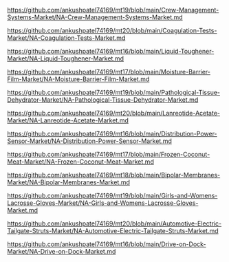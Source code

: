 <p><a href="https://github.com/ankushpatel74169/mt19/blob/main/Crew-Management-Systems-Market/NA-Crew-Management-Systems-Market.md">https://github.com/ankushpatel74169/mt19/blob/main/Crew-Management-Systems-Market/NA-Crew-Management-Systems-Market.md</a></p><p><a href="https://github.com/ankushpatel74169/mt20/blob/main/Coagulation-Tests-Market/NA-Coagulation-Tests-Market.md">https://github.com/ankushpatel74169/mt20/blob/main/Coagulation-Tests-Market/NA-Coagulation-Tests-Market.md</a></p><p><a href="https://github.com/ankushpatel74169/mt16/blob/main/Liquid-Toughener-Market/NA-Liquid-Toughener-Market.md">https://github.com/ankushpatel74169/mt16/blob/main/Liquid-Toughener-Market/NA-Liquid-Toughener-Market.md</a></p><p><a href="https://github.com/ankushpatel74169/mt17/blob/main/Moisture-Barrier-Film-Market/NA-Moisture-Barrier-Film-Market.md">https://github.com/ankushpatel74169/mt17/blob/main/Moisture-Barrier-Film-Market/NA-Moisture-Barrier-Film-Market.md</a></p><p><a href="https://github.com/ankushpatel74169/mt19/blob/main/Pathological-Tissue-Dehydrator-Market/NA-Pathological-Tissue-Dehydrator-Market.md">https://github.com/ankushpatel74169/mt19/blob/main/Pathological-Tissue-Dehydrator-Market/NA-Pathological-Tissue-Dehydrator-Market.md</a></p><p><a href="https://github.com/ankushpatel74169/mt20/blob/main/Lanreotide-Acetate-Market/NA-Lanreotide-Acetate-Market.md">https://github.com/ankushpatel74169/mt20/blob/main/Lanreotide-Acetate-Market/NA-Lanreotide-Acetate-Market.md</a></p><p><a href="https://github.com/ankushpatel74169/mt16/blob/main/Distribution-Power-Sensor-Market/NA-Distribution-Power-Sensor-Market.md">https://github.com/ankushpatel74169/mt16/blob/main/Distribution-Power-Sensor-Market/NA-Distribution-Power-Sensor-Market.md</a></p><p><a href="https://github.com/ankushpatel74169/mt17/blob/main/Frozen-Coconut-Meat-Market/NA-Frozen-Coconut-Meat-Market.md">https://github.com/ankushpatel74169/mt17/blob/main/Frozen-Coconut-Meat-Market/NA-Frozen-Coconut-Meat-Market.md</a></p><p><a href="https://github.com/ankushpatel74169/mt18/blob/main/Bipolar-Membranes-Market/NA-Bipolar-Membranes-Market.md">https://github.com/ankushpatel74169/mt18/blob/main/Bipolar-Membranes-Market/NA-Bipolar-Membranes-Market.md</a></p><p><a href="https://github.com/ankushpatel74169/mt19/blob/main/Girls-and-Womens-Lacrosse-Gloves-Market/NA-Girls-and-Womens-Lacrosse-Gloves-Market.md">https://github.com/ankushpatel74169/mt19/blob/main/Girls-and-Womens-Lacrosse-Gloves-Market/NA-Girls-and-Womens-Lacrosse-Gloves-Market.md</a></p><p><a href="https://github.com/ankushpatel74169/mt20/blob/main/Automotive-Electric-Tailgate-Struts-Market/NA-Automotive-Electric-Tailgate-Struts-Market.md">https://github.com/ankushpatel74169/mt20/blob/main/Automotive-Electric-Tailgate-Struts-Market/NA-Automotive-Electric-Tailgate-Struts-Market.md</a></p><p><a href="https://github.com/ankushpatel74169/mt16/blob/main/Drive-on-Dock-Market/NA-Drive-on-Dock-Market.md">https://github.com/ankushpatel74169/mt16/blob/main/Drive-on-Dock-Market/NA-Drive-on-Dock-Market.md</a></p>
